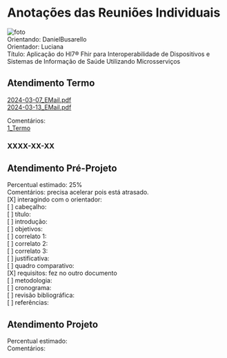 # Anotações das Reuniões Individuais  

![foto](foto.png "foto")  
Orientando: DanielBusarello  
Orientador: Luciana  
Título: Aplicação do Hl7® Fhir para Interoperabilidade de Dispositivos e Sistemas de Informação de Saúde Utilizando Microsserviços  

## Atendimento Termo  

[2024-03-07_EMail.pdf](2024-03-07_EMail.pdf)  
[2024-03-13_EMail.pdf](2024-03-13_EMail.pdf)  

Comentários:  
[1_Termo](1_Termo.pdf "1_Termo")  

### XXXX-XX-XX

## Atendimento Pré-Projeto  

Percentual estimado: 25%  
Comentários: precisa acelerar pois está atrasado.  
[X] interagindo com o orientador:  
[ ] cabeçalho:  
[ ] título:  
[ ] introdução:  
[ ] objetivos:  
[ ] correlato 1:  
[ ] correlato 2:  
[ ] correlato 3:  
[ ] justificativa:  
[ ] quadro comparativo:  
[X] requisitos: fez no outro documento  
[ ] metodologia:  
[ ] cronograma:  
[ ] revisão bibliográfica:  
[ ] referências:  

## Atendimento Projeto  

Percentual estimado:  
Comentários:  
